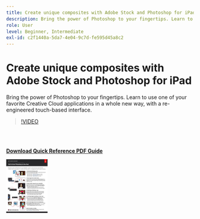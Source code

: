 ```yaml
---
title: Create unique composites with Adobe Stock and Photoshop for iPad
description: Bring the power of Photoshop to your fingertips. Learn to use one of your favorite Creative Cloud applications in a whole new way, with a re-engineered touch-based interface
role: User
level: Beginner, Intermediate
exl-id: c2f1440a-5da7-4e04-9c7d-fe595d45a8c2
---
```

# Create unique composites with Adobe Stock and Photoshop for iPad

Bring the power of Photoshop to your fingertips. Learn to use one of your favorite Creative Cloud applications in a whole new way, with a re-engineered touch-based interface.

>[!VIDEO](https://video.tv.adobe.com/v/331004?hidetitle=true)

<br>&nbsp;

[**Download Quick Reference PDF Guide**](../quick-reference/GettoknowPhotoshopontheiPad.pdf)

[![Image of first page of quick reference guide](assets/GettoknowPhotoshopontheiPadPage1.png)](../quick-reference/GettoknowPhotoshopontheiPad.pdf)
